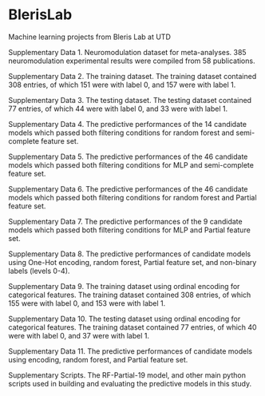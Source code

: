 # BlerisLab
Machine learning projects from Bleris Lab at UTD

Supplementary Data 1. Neuromodulation dataset for meta-analyses. 385 neuromodulation experimental results were compiled from 58 publications.

Supplementary Data 2. The training dataset. The training dataset contained 308 entries, of which 151 were with label 0, and 157 were with label 1.

Supplementary Data 3. The testing dataset. The testing dataset contained 77 entries, of which 44 were with label 0, and 33 were with label 1.

Supplementary Data 4. The predictive performances of the 14 candidate models which passed both filtering conditions for random forest and semi-complete feature set.

Supplementary Data 5. The predictive performances of the 46 candidate models which passed both filtering conditions for MLP and semi-complete feature set.

Supplementary Data 6. The predictive performances of the 46 candidate models which passed both filtering conditions for random forest and Partial feature set.

Supplementary Data 7. The predictive performances of the 9 candidate models which passed both filtering conditions for MLP and Partial feature set.

Supplementary Data 8. The predictive performances of candidate models using One-Hot encoding, random forest, Partial feature set, and non-binary labels (levels 0-4).

Supplementary Data 9. The training dataset using ordinal encoding for categorical features. The training dataset contained 308 entries, of which 155 were with label 0, and 153 were with label 1.

Supplementary Data 10. The testing dataset using ordinal encoding for categorical features. The training dataset contained 77 entries, of which 40 were with label 0, and 37 were with label 1.

Supplementary Data 11. The predictive performances of candidate models using encoding, random forest, and Partial feature set.

Supplementary Scripts. The RF-Partial-19 model, and other main python scripts used in building and evaluating the predictive models in this study.

